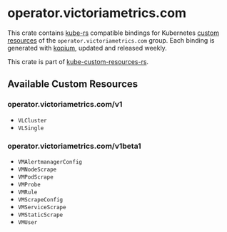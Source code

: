 <!--
SPDX-FileCopyrightText: The kube-custom-resources-rs Authors
SPDX-License-Identifier: 0BSD
 -->

# operator.victoriametrics.com

This crate contains [kube-rs](https://kube.rs/) compatible bindings for Kubernetes [custom resources](https://kubernetes.io/docs/tasks/extend-kubernetes/custom-resources/custom-resource-definitions/) of the `operator.victoriametrics.com` group. Each binding is generated with [kopium](https://github.com/kube-rs/kopium), updated and released weekly.

This crate is part of [kube-custom-resources-rs](https://github.com/metio/kube-custom-resources-rs).

## Available Custom Resources

### operator.victoriametrics.com/v1
- `VLCluster`
- `VLSingle`
### operator.victoriametrics.com/v1beta1
- `VMAlertmanagerConfig`
- `VMNodeScrape`
- `VMPodScrape`
- `VMProbe`
- `VMRule`
- `VMScrapeConfig`
- `VMServiceScrape`
- `VMStaticScrape`
- `VMUser`
